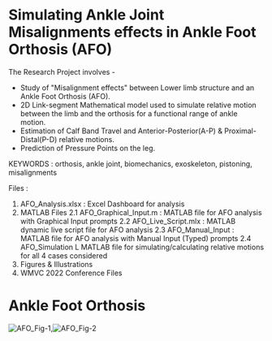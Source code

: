 # Simulating Ankle Joint Misalignments effects in Ankle Foot Orthosis (AFO)

The Research Project involves -
- Study of "Misalignment effects" between Lower limb structure and an Ankle Foot Orthosis (AFO).
- 2D Link-segment Mathematical model used to simulate relative motion between the limb and the orthosis for a functional range of ankle motion.
- Estimation of Calf Band Travel and Anterior-Posterior(A-P) & Proximal-Distal(P-D) relative motions.
- Prediction of Pressure Points on the leg.

KEYWORDS : orthosis, ankle joint, biomechanics, exoskeleton, pistoning, misalignments

Files :
  1. AFO_Analysis.xlsx : Excel Dashboard for analysis
  2. MATLAB Files
    2.1 AFO_Graphical_Input.m : MATLAB file for AFO analysis with Graphical Input prompts
    2.2 AFO_Live_Script.mlx : MATLAB dynamic live script file for AFO analysis
    2.3 AFO_Manual_Input : MATLAB file for AFO analysis with Manual Input (Typed) prompts
    2.4 AFO_Simulation L MATLAB file for simulating/calculating relative motions for all 4 cases considered
  3. Figures & Illustrations
  4. WMVC 2022 Conference Files

# Ankle Foot Orthosis

![AFO_Fig-1](https://user-images.githubusercontent.com/68963724/138945773-5bd56f58-fe18-44ed-bec2-d754b8672607.png),![AFO_Fig-2](https://user-images.githubusercontent.com/68963724/138945778-084144de-afb1-4e31-9920-869351d580f1.png)
